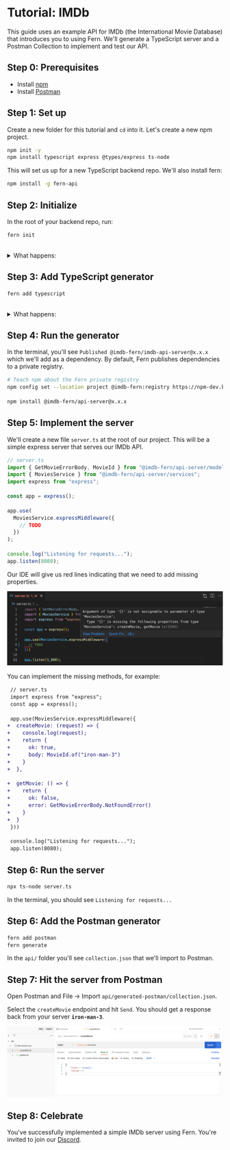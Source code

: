 <!-- markdownlint-disable MD033 -->

# Tutorial: IMDb

This guide uses an example API for IMDb (the International Movie Database) that introduces you to using Fern. We'll generate a TypeScript server and a Postman Collection to implement and test our API.

## Step 0: Prerequisites

- Install [npm](https://docs.npmjs.com/downloading-and-installing-node-js-and-npm)
- Install [Postman](https://www.postman.com/downloads/)

## Step 1: Set up

Create a new folder for this tutorial and `cd` into it. Let's create a new npm project.

```bash
npm init -y
npm install typescript express @types/express ts-node
```

This will set us up for a new TypeScript backend repo. We'll also install fern:

```bash
npm install -g fern-api
```

## Step 2: Initialize

In the root of your backend repo, run:

```bash
fern init
```

<br>
<details>
<summary>What happens:</summary>

This adds the following content:

```yml
api/
├── src
│   ├── api.yml
└── .fernrc.yml
fern.config.json
```

- [`api.yml`](definition.md#an-example-of-a-fern-api-definition) is an example Fern API Definition for IMDb.
- [`.fernrc.yml`](fernrc.md) is a configuration file local to a single API in your repo.
- [`fern.config.json`](fern-config-json.md) is a configuration file that applies to all APIs in your repo.

</details>

## Step 3: Add TypeScript generator

```bash
fern add typescript
```

<br>
<details>
<summary>What happens:</summary>

`.fernrc.yml` will now list two generators:

```diff
 name: api
 definition: src
-generators: []
+generators:
+  - name: fernapi/fern-typescript
+    version: x.x.xxx
+    generate: true
+    config:
+      mode: server
```

</details>

## Step 4: Run the generator

In the terminal, you'll see `Published @imdb-fern/imdb-api-server@x.x.x` which we'll add as a dependency. By default, Fern publishes dependencies to a private registry.

```bash
# Teach npm about the Fern private registry
npm config set --location project @imdb-fern:registry https://npm-dev.buildwithfern.com/

npm install @imdb-fern/api-server@x.x.x
```

## Step 5: Implement the server

We'll create a new file `server.ts` at the root of our project. This will be a simple express server that serves our IMDb API.

```ts
// server.ts
import { GetMovieErrorBody, MovieId } from "@imdb-fern/api-server/model";
import { MoviesService } from "@imdb-fern/api-server/services";
import express from "express";

const app = express();

app.use(
  MoviesService.expressMiddleware({
    // TODO
  })
);

console.log("Listening for requests...");
app.listen(8080);
```

Our IDE will give us red lines indicating that we need to add missing properties.

![server.ts error message](../assets/tutorial/server.ts%20error%20message.png)

You can implement the missing methods, for example:

```diff
 // server.ts
 import express from "express";
 const app = express();

 app.use(MoviesService.expressMiddleware({
+  createMovie: (request) => {
+    console.log(request);
+    return {
+      ok: true,
+      body: MovieId.of("iron-man-3")
+    }
+  },

+  getMovie: () => {
+    return {
+      ok: false,
+      error: GetMovieErrorBody.NotFoundError()
+    }
+  }
 }))

 console.log("Listening for requests...");
 app.listen(8080);
```

## Step 6: Run the server

```bash
npx ts-node server.ts
```

In the terminal, you should see `Listening for requests...`

## Step 6: Add the Postman generator

```bash
fern add postman
fern generate
```

In the `api/` folder you'll see `collection.json` that we'll import to Postman.

## Step 7: Hit the server from Postman

Open Postman and File -> Import `api/generated-postman/collection.json`.

Select the `createMovie` endpoint and hit `Send`. You should get a response back from your server **`iron-man-3`**.

![postman-testing](../assets/tutorial/postman-testing.png)

## Step 8: Celebrate

You've successfully implemented a simple IMDb server using Fern. You're invited to join our [Discord](https://discord.gg/JkkXumPzcG).
